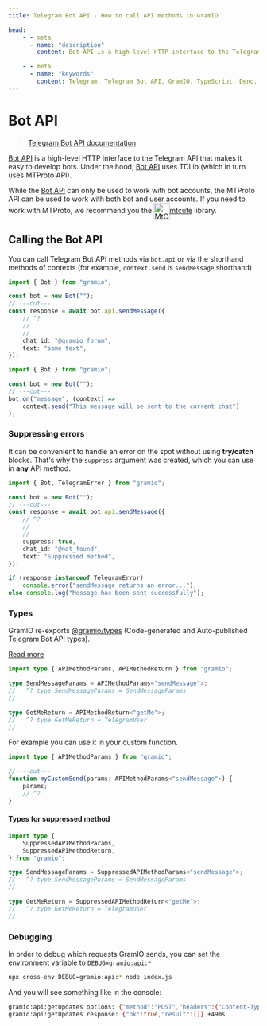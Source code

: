```yaml
---
title: Telegram Bot API - How to call API methods in GramIO

head:
    - - meta
      - name: "description"
        content: Bot API is a high-level HTTP interface to the Telegram API that makes it easy to develop bots.

    - - meta
      - name: "keywords"
        content: Telegram, Telegram Bot API, GramIO, TypeScript, Deno, Bun, Node.JS, Nodejs, api, tdlib, mtproto, user bot, request, suppress, types
---
```


# Bot API

> [Telegram Bot API documentation](https://core.telegram.org/bots/api)

[Bot API](https://core.telegram.org/bots/api) is a high-level HTTP interface to the Telegram API that makes it easy to develop bots.
Under the hood, [Bot API](https://core.telegram.org/bots/api) uses TDLib (which in turn uses MTProto API).

While the [Bot API](https://core.telegram.org/bots/api) can only be used to work with bot accounts, the MTProto API can be used to work with both bot and user accounts.
If you need to work with MTProto, we recommend you the <a href="https://mtcute.dev/" target="_blank" rel="noopener noreferrer"  class="text-mtcute">
<img src="https://mtcute.dev/mtcute-logo.svg" alt="MtCute Logo" width="32" height="32" style="vertical-align:middle;    display: inline-block;">mtcute</a> library.

## Calling the Bot API

You can call Telegram Bot API methods via `bot.api` or via the shorthand methods of contexts (for example, `context.send` is `sendMessage` shorthand)

```ts twoslash
import { Bot } from "gramio";

const bot = new Bot("");
// ---cut---
const response = await bot.api.sendMessage({
    // ^?
    //
    //
    chat_id: "@gramio_forum",
    text: "some text",
});
```

```ts twoslash
import { Bot } from "gramio";

const bot = new Bot("");
// ---cut---
bot.on("message", (context) =>
    context.send("This message will be sent to the current chat")
);
```

### Suppressing errors

It can be convenient to handle an error on the spot without using **try/catch** blocks. That's why the `suppress` argument was created, which you can use in **any** API method.

```ts twoslash
import { Bot, TelegramError } from "gramio";

const bot = new Bot("");
// ---cut---
const response = await bot.api.sendMessage({
    // ^?
    //
    //
    suppress: true,
    chat_id: "@not_found",
    text: "Suppressed method",
});

if (response instanceof TelegramError)
    console.error("sendMessage returns an error...");
else console.log("Message has been sent successfully");
```

### Types

GramIO re-exports [@gramio/types](https://www.npmjs.com/package/@gramio/types) (Code-generated and Auto-published Telegram Bot API types).

[Read more](/types/index.html)

```ts twoslash
import type { APIMethodParams, APIMethodReturn } from "gramio";

type SendMessageParams = APIMethodParams<"sendMessage">;
//   ^? type SendMessageParams = SendMessageParams
//

type GetMeReturn = APIMethodReturn<"getMe">;
//   ^? type GetMeReturn = TelegramUser
//
```

For example you can use it in your custom function.

```ts twoslash
import type { APIMethodParams } from "gramio";

// ---cut---
function myCustomSend(params: APIMethodParams<"sendMessage">) {
    params;
    // ^?
}
```

#### Types for suppressed method

```ts twoslash
import type {
    SuppressedAPIMethodParams,
    SuppressedAPIMethodReturn,
} from "gramio";

type SendMessageParams = SuppressedAPIMethodParams<"sendMessage">;
//   ^? type SendMessageParams = SendMessageParams
//

type GetMeReturn = SuppressedAPIMethodReturn<"getMe">;
//   ^? type GetMeReturn = TelegramUser
//
```

### Debugging

In order to debug which requests GramIO sends, you can set the environment variable to `DEBUG=gramio:api:*`

```bash
npx cross-env DEBUG=gramio:api:* node index.js
```

And you will see something like in the console:

```bash
gramio:api:getUpdates options: {"method":"POST","headers":{"Content-Type":"application/json"},"body":"{\"offset\":0,\"suppress\":true}"} +0ms
gramio:api:getUpdates response: {"ok":true,"result":[]} +49ms
```
